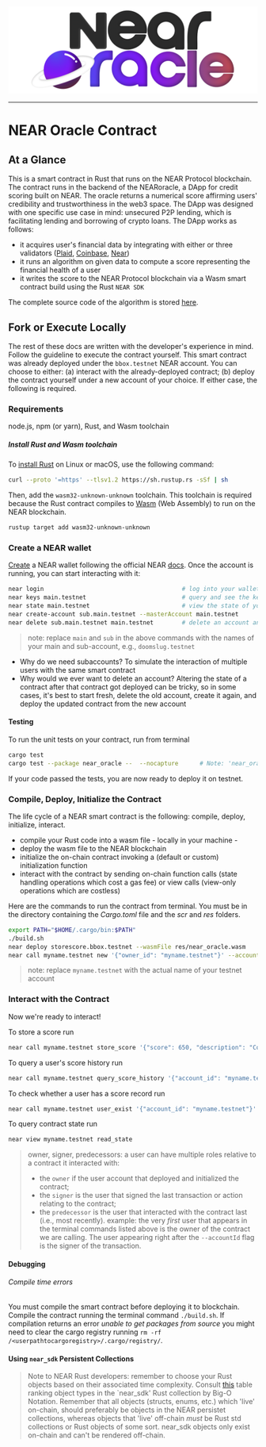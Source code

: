 <p align="center">
  <a href="https://near.org/">
    <img alt="Near" src="https://github.com/BalloonBox-Inc/NEARoracle-Contract/blob/dev/images/inverted-primary-logo-bg.png" width="700" />
  </a>
</p>

---
# NEAR Oracle Contract 
## At a Glance
This is a smart contract in Rust that runs on the NEAR Protocol blockchain. The contract runs in the backend of the NEARoracle, a DApp for credit scoring built on NEAR. The oracle returns a numerical score affirming users' credibility and trustworthiness in the web3 space. The DApp was designed with one specific use case in mind: unsecured P2P lending, which is facilitating lending and borrowing of crypto loans. The DApp works as follows:

- it acquires user's financial data by integrating with either or three validators ([Plaid](https://dashboard.plaid.com/overview), [Coinbase](https://developers.coinbase.com/), [Near](https://wallet.near.org/))
- it runs an algorithm on given data to compute a score representing the financial health of a user
- it writes the score to the NEAR Protocol blockchain via a Wasm smart contract build using the Rust `NEAR SDK`

The complete source code of the algorithm is stored [here](https://github.com/BalloonBox-Inc/NEARoracle-Oracle).

## Fork or Execute Locally
The rest of these docs are written with the developer's experience in mind. Follow the guideline to execute the contract yourself. This smart contract was already deployed under the `bbox.testnet` NEAR account. You can choose to either: (a) interact with the already-deployed contract; (b) deploy the contract yourself under a new account of your choice. If either case, the following is required. 

### Requirements

node.js, npm (or yarn), Rust, and Wasm toolchain

##### Install Rust and Wasm toolchain

To [install Rust](https://doc.rust-lang.org/book/ch01-01-installation.html) on Linux or macOS, use the following command:

```bash
curl --proto '=https' --tlsv1.2 https://sh.rustup.rs -sSf | sh
```

Then, add the `wasm32-unknown-unknown` toolchain. This toolchain is required because the Rust contract compiles to [Wasm](https://webassembly.org/) (Web Assembly) to run on the NEAR blockchain.

```bash
rustup target add wasm32-unknown-unknown
```
 
### Create a NEAR wallet
[Create](https://wallet.near.org/) a NEAR wallet following the official NEAR [docs](https://docs.near.org/docs/develop/basics/create-account). Once the account is running, you can start interacting with it:
```bash
near login                                       # log into your wallet
near keys main.testnet                           # query and see the keys associated with your account
near state main.testnet                          # view the state of your account
near create-account sub.main.testnet --masterAccount main.testnet
near delete sub.main.testnet main.testnet        # delete an account and transfer leftover funds to a beneficiary account -the one mentioned last-
```
> note: replace `main` and `sub` in the above commands with the names of your main and sub-account, e.g., `doomslug.testnet`

* Why do we need subaccounts? To simulate the interaction of multiple users with the same smart contract
* Why would we ever want to delete an account? Altering the state of a contract after that contract got deployed can be tricky, so in some cases, it's best to start fresh, delete the old account, create it again, and deploy the updated contract from the new account

#### Testing

To run the unit tests on your contract, run from terminal
```bash
cargo test
cargo test --package near_oracle --  --nocapture      # Note: 'near_oracle' comes from Cargo.toml's 'name' key
```
If your code passed the tests, you are now ready to deploy it on testnet.

 ### Compile, Deploy, Initialize the Contract
 The life cycle of a NEAR smart contract is the following: compile, deploy, initialize, interact. 
 * compile your Rust code into a wasm file - locally in your machine - 
 * deploy the wasm file to the NEAR blockchain
 * initialize the on-chain contract invoking a (default or custom) initialization function
 * interact with the contract by sending on-chain function calls (state handling operations which cost a gas fee) or view calls (view-only operations which are costless)

Here are the commands to run the contract from terminal. You must be in the directory containing the *Cargo.toml* file and the *scr* and *res* folders.
```bash
export PATH="$HOME/.cargo/bin:$PATH"                                       # (optional) export path to cargo files
./build.sh                                                                 # compile 
near deploy storescore.bbox.testnet --wasmFile res/near_oracle.wasm        # deploy
near call myname.testnet new '{"owner_id": "myname.testnet"}' --accountId myname.testnet # initialize
```
> note: replace `myname.testnet` with the actual name of your testnet account


### Interact with the Contract
Now we're ready to interact!

To store a score run
```bash
near call myname.testnet store_score '{"score": 650, "description": "Congrats! 300 points"}' --accountId myname.testnet
```

To query a user's score history run
```bash
near call myname.testnet query_score_history '{"account_id": "myname.testnet"}' --accountId myname.testnet
```

To check whether a user has a score record run
```bash
near call myname.testnet user_exist '{"account_id": "myname.testnet"}' --accountId myname.testnet
```

To query contract state run
```bash
near view myname.testnet read_state
```

> owner, signer, predecessors: a user can have multiple roles relative to a contract it interacted with:
> * the `owner` if the user account that deployed and initialized the contract;
> * the `signer` is the user that signed the last transaction or action relating to the contract;
> * the `predecessor` is the user that interacted with the contract last (i.e., most recently).
> example: the very *first* user that appears in the terminal commands listed above is the owner of the contract we are calling. The user appearing right after the `--accountId` flag is the signer of the transaction.


#### Debugging 
###### Compile time errors
You must compile the smart contract before deploying it to blockchain. Compile the contract running the terminal command `./build.sh`. If compilation returns an error *unable to get packages from source* you might need to clear the cargo registry running `rm -rf /<userpathtocargoregistry>/.cargo/registry/`.


#### Using `near_sdk` Persistent Collections

> Note to NEAR Rust developers: remember to choose your Rust objects based on their associated time complexity. Consult [this](https://docs.near.org/docs/concepts/data-storage#big-o-notation-1) table ranking object types in the `near_sdk' Rust collection by Big-O Notation.
> Remember that all objects (structs, enums, etc.) which 'live' on-chain, should preferably be objects in the NEAR persistet collections, whereas objects that 'live' off-chain *must* be Rust std collections or Rust objects of some sort. near_sdk objects only exist on-chain and can't be rendered off-chain.

